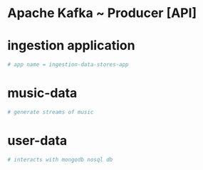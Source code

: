 # Apache Kafka ~ Producer [API] 

# ingestion application
```sh
# app name = ingestion-data-stores-app
```

# music-data
```sh
# generate streams of music
```

# user-data
```sh
# interacts with mongodb nosql db
```